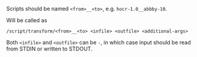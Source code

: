 Scripts should be named `<from>__<to>`, e.g. `hocr-1.0__abbby-10`.

Will be called as

```
/script/transform/<from>__<to> <infile> <outfile> <additional-args>
```

Both `<infile>` and `<outfile>` can be `-`, in which case input should be read
from STDIN or written to STDOUT.
